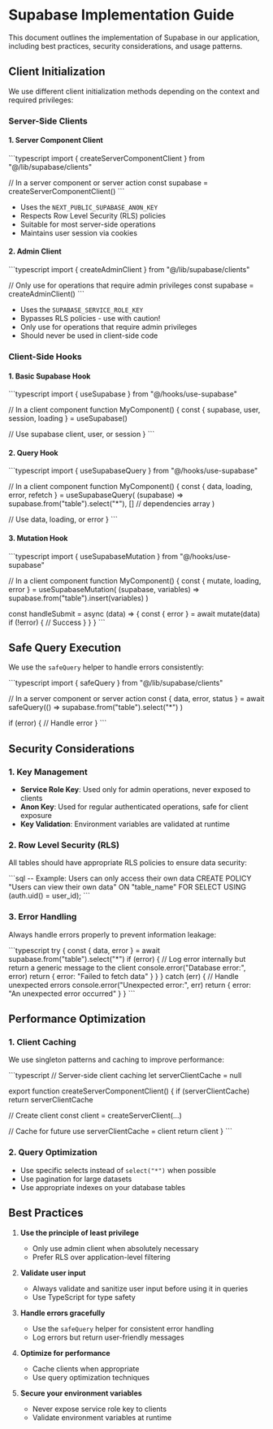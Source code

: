 # Supabase Implementation Guide

This document outlines the implementation of Supabase in our application, including best practices, security considerations, and usage patterns.

## Client Initialization

We use different client initialization methods depending on the context and required privileges:

### Server-Side Clients

#### 1. Server Component Client

\`\`\`typescript
import { createServerComponentClient } from "@/lib/supabase/clients"

// In a server component or server action
const supabase = createServerComponentClient()
\`\`\`

- Uses the `NEXT_PUBLIC_SUPABASE_ANON_KEY`
- Respects Row Level Security (RLS) policies
- Suitable for most server-side operations
- Maintains user session via cookies

#### 2. Admin Client

\`\`\`typescript
import { createAdminClient } from "@/lib/supabase/clients"

// Only use for operations that require admin privileges
const supabase = createAdminClient()
\`\`\`

- Uses the `SUPABASE_SERVICE_ROLE_KEY`
- Bypasses RLS policies - use with caution!
- Only use for operations that require admin privileges
- Should never be used in client-side code

### Client-Side Hooks

#### 1. Basic Supabase Hook

\`\`\`typescript
import { useSupabase } from "@/hooks/use-supabase"

// In a client component
function MyComponent() {
  const { supabase, user, session, loading } = useSupabase()
  
  // Use supabase client, user, or session
}
\`\`\`

#### 2. Query Hook

\`\`\`typescript
import { useSupabaseQuery } from "@/hooks/use-supabase"

// In a client component
function MyComponent() {
  const { data, loading, error, refetch } = useSupabaseQuery(
    (supabase) => supabase.from("table").select("*"),
    [] // dependencies array
  )
  
  // Use data, loading, or error
}
\`\`\`

#### 3. Mutation Hook

\`\`\`typescript
import { useSupabaseMutation } from "@/hooks/use-supabase"

// In a client component
function MyComponent() {
  const { mutate, loading, error } = useSupabaseMutation(
    (supabase, variables) => supabase.from("table").insert(variables)
  )
  
  const handleSubmit = async (data) => {
    const { error } = await mutate(data)
    if (!error) {
      // Success
    }
  }
}
\`\`\`

## Safe Query Execution

We use the `safeQuery` helper to handle errors consistently:

\`\`\`typescript
import { safeQuery } from "@/lib/supabase/clients"

// In a server component or server action
const { data, error, status } = await safeQuery(() => 
  supabase.from("table").select("*")
)

if (error) {
  // Handle error
}
\`\`\`

## Security Considerations

### 1. Key Management

- **Service Role Key**: Used only for admin operations, never exposed to clients
- **Anon Key**: Used for regular authenticated operations, safe for client exposure
- **Key Validation**: Environment variables are validated at runtime

### 2. Row Level Security (RLS)

All tables should have appropriate RLS policies to ensure data security:

\`\`\`sql
-- Example: Users can only access their own data
CREATE POLICY "Users can view their own data"
ON "table_name"
FOR SELECT
USING (auth.uid() = user_id);
\`\`\`

### 3. Error Handling

Always handle errors properly to prevent information leakage:

\`\`\`typescript
try {
  const { data, error } = await supabase.from("table").select("*")
  if (error) {
    // Log error internally but return a generic message to the client
    console.error("Database error:", error)
    return { error: "Failed to fetch data" }
  }
} catch (err) {
  // Handle unexpected errors
  console.error("Unexpected error:", err)
  return { error: "An unexpected error occurred" }
}
\`\`\`

## Performance Optimization

### 1. Client Caching

We use singleton patterns and caching to improve performance:

\`\`\`typescript
// Server-side client caching
let serverClientCache = null

export function createServerComponentClient() {
  if (serverClientCache) return serverClientCache
  
  // Create client
  const client = createServerClient(...)
  
  // Cache for future use
  serverClientCache = client
  return client
}
\`\`\`

### 2. Query Optimization

- Use specific selects instead of `select("*")` when possible
- Use pagination for large datasets
- Use appropriate indexes on your database tables

## Best Practices

1. **Use the principle of least privilege**
   - Only use admin client when absolutely necessary
   - Prefer RLS over application-level filtering

2. **Validate user input**
   - Always validate and sanitize user input before using it in queries
   - Use TypeScript for type safety

3. **Handle errors gracefully**
   - Use the `safeQuery` helper for consistent error handling
   - Log errors but return user-friendly messages

4. **Optimize for performance**
   - Cache clients when appropriate
   - Use query optimization techniques

5. **Secure your environment variables**
   - Never expose service role key to clients
   - Validate environment variables at runtime
